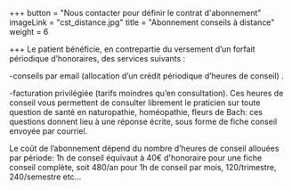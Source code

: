 +++
button = "Nous contacter pour définir le contrat d'abonnement"
imageLink = "cst_distance.jpg"
title = "Abonnement conseils à distance"
weight = 6

+++
Le patient bénéficie, en contrepartie du versement d’un forfait périodique d’honoraires, des services suivants :

\-conseils par email (allocation d’un crédit périodique d’heures de conseil) .

\-facturation privilégiée (tarifs moindres qu’en consultation). Ces heures de conseil vous permettent de consulter librement le praticien sur toute question de santé en naturopathie, homéopathie, fleurs de Bach: ces questions donnent lieu à une réponse écrite, sous forme de fiche conseil envoyée par courriel.

Le coût de l’abonnement dépend du nombre d’heures de conseil allouées par période: 1h de conseil équivaut à 40€ d'honoraire pour une fiche conseil complète, soit 480/an pour 1h de conseil par mois, 120/trimestre, 240/semestre etc...
